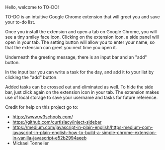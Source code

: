 Hello, welcome to TO-DO!

TO-DO is an intuitive Google Chrome extension that will greet you and save your to-do list.

Once you install the extension and open a tab on Google Chrome, you will see a tiny smiley face icon.
Clicking on the extension icon, a side panel will open in your tab.
The setting button will allow you to enter your name, so that the extension can greet you next time you open it.

Underneath the greeting message, there is an input bar and an "add" button.

In the input bar you can write a task for the day, and add it to your list by clicking the "add" button.

Added tasks can be crossed out and eliminated as well.
To hide the side bar, just click again on the extension icon in your tab.
The extension makes use of local storage to save your username and tasks for future reference.

Credit for help on this project go to:

* https://www.w3schools.com/
* https://github.com/curtislacy/inject-sidebar
* https://medium.com/javascript-in-plain-english/https-medium-com-javascript-in-plain-english-how-to-build-a-simple-chrome-extension-in-vanilla-javascript-e52b2994aeeb
* Mickael Tonnelier

